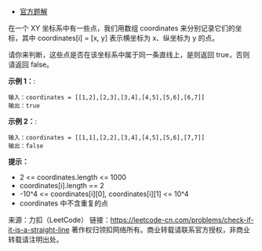 * [官方题解](https://leetcode-cn.com/problems/check-if-it-is-a-straight-line/solution/zhui-dian-cheng-xian-by-leetcode-solutio-lpt6/)

在一个 XY 坐标系中有一些点，我们用数组 coordinates 来分别记录它们的坐标，其中 coordinates[i] = [x, y] 表示横坐标为 x、纵坐标为 y 的点。

请你来判断，这些点是否在该坐标系中属于同一条直线上，是则返回 true，否则请返回 false。

**示例 1：**:<br>
```
输入：coordinates = [[1,2],[2,3],[3,4],[4,5],[5,6],[6,7]]
输出：true
```

**示例 2：**:<br>

```
输入：coordinates = [[1,1],[2,2],[3,4],[4,5],[5,6],[7,7]]
输出：false
```

**提示：** <br>
* 2 <= coordinates.length <= 1000
* coordinates[i].length == 2
* -10^4 <= coordinates[i][0], coordinates[i][1] <= 10^4
* coordinates 中不含重复的点

来源：力扣（LeetCode）
链接：https://leetcode-cn.com/problems/check-if-it-is-a-straight-line
著作权归领扣网络所有。商业转载请联系官方授权，非商业转载请注明出处。
